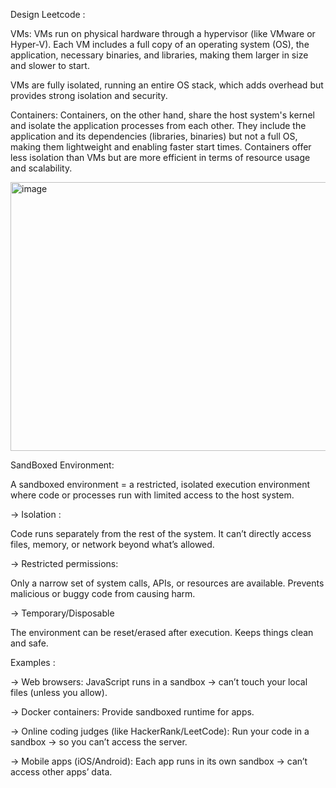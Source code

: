 Design Leetcode : 

VMs: VMs run on physical hardware through a hypervisor (like VMware or Hyper-V).
Each VM includes a full copy of an operating system (OS), the application, necessary binaries, and libraries, 
making them larger in size and slower to start. 

VMs are fully isolated, running an entire OS stack, which adds overhead but provides strong isolation and security.



Containers: Containers, on the other hand, share the host system's kernel and isolate the application processes from each other. 
They include the application and its dependencies (libraries, binaries) but not a full OS, making them lightweight and enabling faster start times. 
Containers offer less isolation than VMs but are more efficient in terms of resource usage and scalability.


<img width="850" height="430" alt="image" src="https://github.com/user-attachments/assets/93f560fe-3bbe-4bfb-b4b6-c0e163a93c82" />


SandBoxed Environment:

A sandboxed environment = a restricted, isolated execution environment where code or processes
run with limited access to the host system.

-> Isolation : 

Code runs separately from the rest of the system.
It can’t directly access files, memory, or network beyond what’s allowed.

-> Restricted permissions:

Only a narrow set of system calls, APIs, or resources are available.
Prevents malicious or buggy code from causing harm.

-> Temporary/Disposable

The environment can be reset/erased after execution.
Keeps things clean and safe.


Examples :

-> Web browsers: JavaScript runs in a sandbox → can’t touch your local files (unless you allow).

-> Docker containers: Provide sandboxed runtime for apps.

-> Online coding judges (like HackerRank/LeetCode): Run your code in a sandbox → so you can’t access the server.

-> Mobile apps (iOS/Android): Each app runs in its own sandbox → can’t access other apps’ data.
